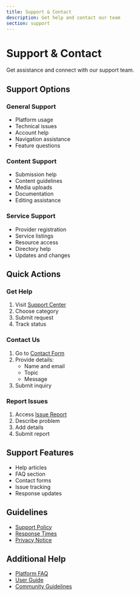 ```yaml
---
title: Support & Contact
description: Get help and contact our team
section: support
---
```


# Support & Contact

Get assistance and connect with our support team.

## Support Options

### General Support
- Platform usage
- Technical issues
- Account help
- Navigation assistance
- Feature questions

### Content Support
- Submission help
- Content guidelines
- Media uploads
- Documentation
- Editing assistance

### Service Support
- Provider registration
- Service listings
- Resource access
- Directory help
- Updates and changes

## Quick Actions

### Get Help
1. Visit [Support Center](/support)
2. Choose category
3. Submit request
4. Track status

### Contact Us
1. Go to [Contact Form](/contact)
2. Provide details:
   - Name and email
   - Topic
   - Message
3. Submit inquiry

### Report Issues
1. Access [Issue Report](/support/report)
2. Describe problem
3. Add details
4. Submit report

## Support Features

- Help articles
- FAQ section
- Contact forms
- Issue tracking
- Response updates

## Guidelines

- [Support Policy](/support/policy)
- [Response Times](/support/sla)
- [Privacy Notice](/privacy)

## Additional Help

- [Platform FAQ](/support/faq)
- [User Guide](/docs/getting-started)
- [Community Guidelines](/guidelines)
